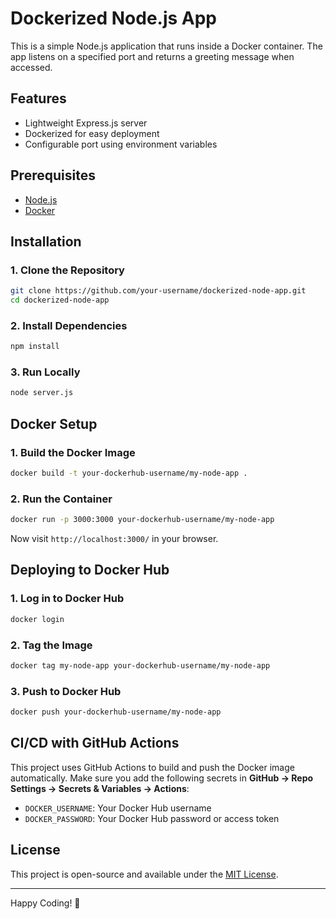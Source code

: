 # Dockerized Node.js App

This is a simple Node.js application that runs inside a Docker container. The app listens on a specified port and returns a greeting message when accessed.

## Features
- Lightweight Express.js server
- Dockerized for easy deployment
- Configurable port using environment variables

## Prerequisites
- [Node.js](https://nodejs.org/)
- [Docker](https://www.docker.com/)

## Installation
### 1. Clone the Repository
```sh
git clone https://github.com/your-username/dockerized-node-app.git
cd dockerized-node-app
```

### 2. Install Dependencies
```sh
npm install
```

### 3. Run Locally
```sh
node server.js
```

## Docker Setup
### 1. Build the Docker Image
```sh
docker build -t your-dockerhub-username/my-node-app .
```

### 2. Run the Container
```sh
docker run -p 3000:3000 your-dockerhub-username/my-node-app
```
Now visit `http://localhost:3000/` in your browser.

## Deploying to Docker Hub
### 1. Log in to Docker Hub
```sh
docker login
```

### 2. Tag the Image
```sh
docker tag my-node-app your-dockerhub-username/my-node-app
```

### 3. Push to Docker Hub
```sh
docker push your-dockerhub-username/my-node-app
```

## CI/CD with GitHub Actions
This project uses GitHub Actions to build and push the Docker image automatically.
Make sure you add the following secrets in **GitHub → Repo Settings → Secrets & Variables → Actions**:
- `DOCKER_USERNAME`: Your Docker Hub username
- `DOCKER_PASSWORD`: Your Docker Hub password or access token

## License
This project is open-source and available under the [MIT License](LICENSE).

---

Happy Coding! 🚀


